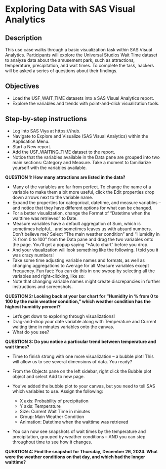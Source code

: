 # Exploring Data with SAS Visual Analytics

## Description
This use case walks through a basic visualization task within SAS Visual Analytics. Participants will explore the Universal Studios Wait Time dataset to analyze data about the amusement park, such as attractions, temperature, precipitation, and wait times. To complete the task, hackers will be asked a series of questions about their findings.
## Objectives
* Load the USF_WAIT_TIME datasets into a SAS Visual Analytics report.
* Explore the variables and trends with point-and-click visualization tools.

## Step-by-step instructions
* Log into SAS Viya at https://<viyaurl>/hub.
* Navigate to Explore and Visualize (SAS Visual Analytics) within the Application Menu.
* Start a New report.
* Add the USF_WAITING_TIME dataset to the report. 
* Notice that the variables available in the Data pane are grouped into two main sections: Category and Measure. Take a moment to familiarize yourself with the variables available.

**QUESTION 1: How many attractions are listed in the data?**

* Many of the variables are far from perfect. To change the name of a variable to make them a bit more useful, click the Edit properties drop down arrows next to the variable name.
* Expand the properties for categorical, datetime, and measure variables – and notice that they have different options for what can be changed.
* For a better visualization, change the Format of “Datetime when the waittime was retrieved” to Date.
* Measure variables have a default aggregation of Sum, which is sometimes helpful… and sometimes leaves us with absurd numbers. Don’t believe me? Select “The main weather condition” and “Humidity in % from 0 to 100” from the Data pane and drag the two variables onto the page. You’ll get a popup saying “+Auto chart” before you drop. 
* And your visualization will look something like the following. I told you it was crazy numbers!
* Take some time adjusting variable names and formats, as well as changing aggregations to Average for all Measure variables except Frequency. Fun fact: You can do this in one swoop by selecting all the variables and right-clicking, like so:
* Note that changing variable names might create discrepancies in further instructions and screenshots.

**QUESTION 2: Looking back at your bar chart for “Humidity in % from 0 to 100 by the main weather condition,” which weather condition has the highest humidity percent?**

* Let’s get down to exploring through visualizations!
* Drag-and-drop your date variable along with Temperature and Current waiting time in minutes variables onto the canvas.
* What do you see?

**QUESTION 3: Do you notice a particular trend between temperature and wait times?**

* Time to finish strong with one more visualization – a bubble plot! This will allow us to see several dimensions of data. You ready?
* From the Objects pane on the left sidebar, right click the Bubble plot object and select Add to new page.
* You’ve added the bubble plot to your canvas, but you need to tell SAS which variables to use. Assign the following:
  - X axis: Probability of precipitation
  - Y axis: Temperature
  - Size: Current Wait Time in minutes
  - Group: Main Weather Condition
  - Animation: Datetime when the waittime was retrieved

* You can now see snapshots of wait times by the temperature and precipitation, grouped by weather conditions – AND you can step throughout time to see how it changes.

**QUESTION 4: Find the snapshot for Thursday, December 26, 2024. What were the weather conditions on that day, and which had the longer waittime?**
